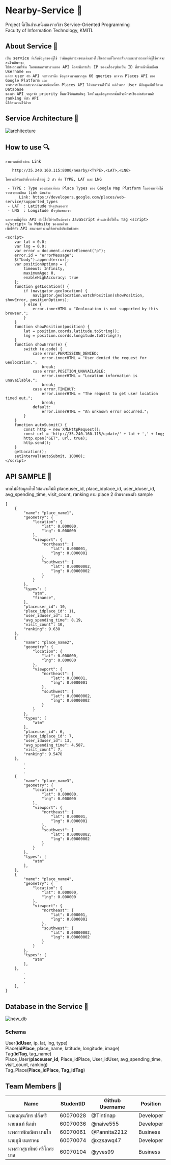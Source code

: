 # Nearby-Service :round_pushpin:
Project นี้เป็นส่วนหนึ่งของรายวิชา Service-Oriented Programming<br />
Faculty of Information Technology, KMITL

## About Service :page_facing_up:
    เป็น service ที่เก็บข้อมูลของผู้ใช้ ว่ามีพฤติกรรมชอบเดินทางไปในสถานที่ใดจากนั้นจะแนะนำสถานที่ที่ผู้ใช้อาจจะสนใจเดินทาง
    ไปยังสถานที่นั้น โดยหลักการทำงานของ API คือจะมีการเก็บ IP ของเครื่องๆนั้นเป็น ID ที่ทำหน้าที่เหมือน Username ของ
    แต่ละ user ตัว API จะทำการดึง ข้อมูลจำนวนมากสุด 60 queries มาจาก Places API ของ Google Platform และ
    จะทำการเรียงลำดับจากค่าความนิยมที่ตัว Places API ได้ทำการจัดไว้ให้ แต่ถ้าหาก User มีข้อมูลเก็บไว้ตาม Database 
    ของตัว API จะถูกจัด priority ขึ้นมาไว้อันดับต้นๆ โดยในชุดข้อมูลพวกนั้นก็จะมีการเรียงลำดับตามค่า ranking ที่ตัว API 
    นี้ได้คำนวณไว้ด้วย
  
## Service Architecture :hammer:
   ![architecture](img_readme/architecture.png)
   
## How to use :mag:
    สามารถเข้าถึงผ่าน Link
    
       http://35.240.160.115:8000/nearby/<TYPE>,<LAT>,<LNG>
       
    โดยจะมีตัวแปรที่เราต้องใส่อยู่ 3 ตัว คือ TYPE, LAT และ LNG
    
     - TYPE : Type ของสถานที่ตาม Place Types ของ Google Map Platform โดยอ่านเพิ่มได้จากรายละเอียด link ด้านล่าง
          Link: https://developers.google.com/places/web-service/supported_types
     - LAT  : Latitude ปัจจุบันของเรา
     - LNG  : Longitude ปัจจุบันของเรา
     
    นอกจากนี้ผู้ที่นำ API ตัวนี้ไปใช้จำเป็นต้องนำ JavaScript ด้านล่างไปใช้ใน Tag <script></script> ใน Website ของตนด้วย
    เพื่อให้ตัว API สามารถทำงานได้อย่างมีประสิทธิภาพ

    <script>
        var lat = 0.0;
        var lng = 0.0;
        var error = document.createElement("p");
        error.id = "errorMessage";
        $("body").append(error);
        var positionOptions = {
            timeout: Infinity,
            maximumAge: 0,
            enableHighAccuracy: true
        };
        function getLocation() {
            if (navigator.geolocation) {
                navigator.geolocation.watchPosition(showPosition, showError, positionOptions);
            } else {
                error.innerHTML = "Geolocation is not supported by this browser.";
            }
        }
        function showPosition(position) {
            lat = position.coords.latitude.toString();
            lng = position.coords.longitude.toString();
        }
        function showError(e) {
            switch (e.code) {
                case error.PERMISSION_DENIED:
                    error.innerHTML = "User denied the request for Geolocation.";
                    break;
                case error.POSITION_UNAVAILABLE:
                    error.innerHTML = "Location information is unavailable.";
                    break;
                case error.TIMEOUT:
                    error.innerHTML = "The request to get user location timed out.";
                    break;
                default:
                    error.innerHTML = "An unknown error occurred.";
            }
        }
        function autoSubmit() {
            const http = new XMLHttpRequest();
            const url = 'http://35.240.160.115/update/' + lat + ',' + lng;
            http.open("GET", url, true);
            http.send();
        }
        getLocation();
        setInterval(autoSubmit, 10000);
    </script>
   
## API SAMPLE :pencil:
   หากไม่มีข้อมูลเก็บไว้ก่อนจะไม่มี placeuser_id, place_idplace_id, user_iduser_id, avg_spending_time,
   visit_count, ranking ตาม place 2 ตัวแรกของตัว sample
   
    [
        {
            "name": "place_name1",
            "geometry": {
                "location": {
                    "lat": 0.000000,
                    "lng": 0.000000
                },
                "viewport": {
                    "northeast": {
                        "lat": 0.000001,
                        "lng": 0.0000001
                    },
                    "southwest": {
                        "lat": 0.00000002,
                        "lng": 0.00000002
                    }
                }
            },
            "types": [
                "atm",
                "finance",
            ],
            "placeuser_id": 10,
            "place_idplace_id": 11,
            "user_iduser_id": 13,
            "avg_spending_time": 8.19,
            "visit_count": 10,
            "ranking": 9.638
        },
        {
            "name": "place_name2",
            "geometry": {
                "location": {
                    "lat": 0.000000,
                    "lng": 0.000000
                },
                "viewport": {
                    "northeast": {
                        "lat": 0.000001,
                        "lng": 0.0000001
                    },
                    "southwest": {
                        "lat": 0.00000002,
                        "lng": 0.00000002
                    }
                }
            },
            "types": [
                "atm"
            ],
            "placeuser_id": 6,
            "place_idplace_id": 7,
            "user_iduser_id": 13,
            "avg_spending_time": 4.587,
            "visit_count": 7,
            "ranking": 9.5478
        },
            .
            .
            .
        {
            "name": "place_name3",
            "geometry": {
                "location": {
                    "lat": 0.000000,
                    "lng": 0.000000
                },
                "viewport": {
                    "northeast": {
                        "lat": 0.000001,
                        "lng": 0.0000001
                    },
                    "southwest": {
                        "lat": 0.00000002,
                        "lng": 0.00000002
                    }
                }
            },
            "types": [
                "atm"
            ],
        },
        {
            "name": "place_name4",
            "geometry": {
                "location": {
                    "lat": 0.000000,
                    "lng": 0.000000
                },
                "viewport": {
                    "northeast": {
                        "lat": 0.000001,
                        "lng": 0.0000001
                    },
                    "southwest": {
                        "lat": 0.00000002,
                        "lng": 0.00000002
                    }
                }
            },
            "types": [
                "atm"
            ],
        },
            .
            .
            .
        ],
    }
## Database in the Service :file_folder:
   ![new_db](img_readme/new_db.png)
### Schema
   User(**idUser**, ip, lat, lng, type)<br />
   Place(**idPlace**, place_name, latitude, longitude, image)<br />
   Tag(**idTag**, tag_name)<br />
   Place_User(**placeuser_id**, Place_idPlace, User_idUser, avg_spending_time, visit_count, ranking)<br />
   Tag_Place(**Place_idPlace**, **Tag_idTag**)
    
## Team Members :busts_in_silhouette:

Name | StudentID | Github Username | Position
------------ | ------------- | ------------- | -------------
นายตฤณภัทร ปลั่งศรี | 60070028 | @Tintinap | Developer
นายนนท์ นิลขำ | 60070036 | @naive555 | Developer
นางสาวพัณณิตา เหมโก | 60070061 | @Pannita2212 | Business
นายภูมิ เนตราคม | 60070074 | @xzsawq47 | Developer
นางสาวสุธาทิพย์ ศรีโกศะบาล | 60070104 | @yves99 | Business
